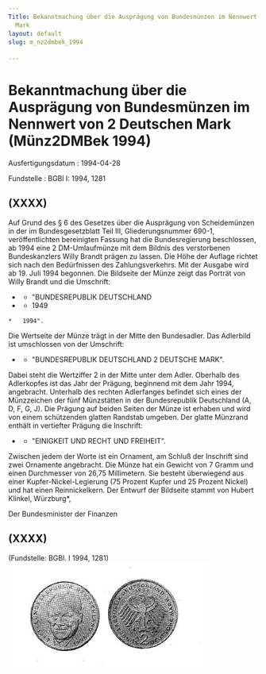 ```yaml
---
Title: Bekanntmachung über die Ausprägung von Bundesmünzen im Nennwert von 2 Deutschen
  Mark
layout: default
slug: m_nz2dmbek_1994

---
```


# Bekanntmachung über die Ausprägung von Bundesmünzen im Nennwert von 2 Deutschen Mark (Münz2DMBek 1994)

Ausfertigungsdatum
:   1994-04-28

Fundstelle
:   BGBl I: 1994, 1281



## (XXXX)

Auf Grund des § 6 des Gesetzes über die Ausprägung von Scheidemünzen
in der im Bundesgesetzblatt Teil III, Gliederungsnummer 690-1,
veröffentlichten bereinigten Fassung hat die Bundesregierung
beschlossen, ab 1994 eine 2 DM-Umlaufmünze mit dem Bildnis des
verstorbenen Bundeskanzlers Willy Brandt prägen zu lassen. Die Höhe
der Auflage richtet sich nach den Bedürfnissen des Zahlungsverkehrs.
Mit der Ausgabe wird ab 19. Juli 1994 begonnen.
Die Bildseite der Münze zeigt das Porträt von Willy Brandt und die
Umschrift:

*    *   "BUNDESREPUBLIK DEUTSCHLAND


*    *   1949

    *   1994".



Die Wertseite der Münze trägt in der Mitte den Bundesadler. Das
Adlerbild ist umschlossen von der Umschrift:

*    *   "BUNDESREPUBLIK DEUTSCHLAND
        2 DEUTSCHE MARK".



Dabei steht die Wertziffer 2 in der Mitte unter dem Adler. Oberhalb
des Adlerkopfes ist das Jahr der Prägung, beginnend mit dem Jahr 1994,
angebracht. Unterhalb des rechten Adlerfanges befindet sich eines der
Münzzeichen der fünf Münzstätten in der Bundesrepublik Deutschland (A,
D, F, G, J).
Die Prägung auf beiden Seiten der Münze ist erhaben und wird von einem
schützenden glatten Randstab umgeben.
Der glatte Münzrand enthält in vertiefter Prägung die Inschrift:

*
    *   "EINIGKEIT UND RECHT UND FREIHEIT".






Zwischen jedem der Worte ist ein Ornament, am Schluß der Inschrift
sind zwei Ornamente angebracht.
Die Münze hat ein Gewicht von 7 Gramm und einen Durchmesser von 26,75
Millimetern. Sie besteht überwiegend aus einer Kupfer-Nickel-Legierung
(75 Prozent Kupfer und 25 Prozent Nickel) und hat einen
Reinnickelkern.
Der Entwurf der Bildseite stammt von Hubert Klinkel, Würzburg\*,

Der Bundesminister der Finanzen


## (XXXX)

(Fundstelle: BGBl. I 1994, 1281)
![bgbl1_1994_j1281_0010.jpg](bgbl1_1994_j1281_0010.jpg)
